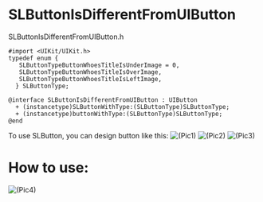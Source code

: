 # SLButtonIsDifferentFromUIButton
  
  
SLButtonIsDifferentFromUIButton.h

    #import <UIKit/UIKit.h>
    typedef enum {
       SLButtonTypeButtonWhoesTitleIsUnderImage = 0,
       SLButtonTypeButtonWhoesTitleIsOverImage,
       SLButtonTypeButtonWhoesTitleIsLeftImage,
      } SLButtonType;

    @interface SLButtonIsDifferentFromUIButton : UIButton
      + (instancetype)SLButtonWithType:(SLButtonType)SLButtonType;
      + (instancetype)buttonWithType:(SLButtonType)SLButtonType;
    @end
  
  
  To use SLButton, you can design button like this:
![(Pic1)](http://www.52772577.com/content/images/SL/SLButtonIsDifferentFromUIButton11.png)
![(Pic2)](http://www.52772577.com/content/images/SL/SLButtonIsDifferentFromUIButton22.png)
![(Pic3)](http://www.52772577.com/content/images/SL/SLButtonIsDifferentFromUIButton33.png)

# How to use:

![(Pic4)](http://www.52772577.com/content/images/SL/SLButtonIsDifferentFromUIButton44.png)
